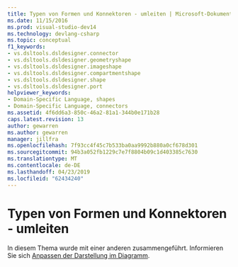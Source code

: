 ```yaml
---
title: Typen von Formen und Konnektoren - umleiten | Microsoft-Dokumentation
ms.date: 11/15/2016
ms.prod: visual-studio-dev14
ms.technology: devlang-csharp
ms.topic: conceptual
f1_keywords:
- vs.dsltools.dsldesigner.connector
- vs.dsltools.dsldesigner.geometryshape
- vs.dsltools.dsldesigner.imageshape
- vs.dsltools.dsldesigner.compartmentshape
- vs.dsltools.dsldesigner.shape
- vs.dsltools.dsldesigner.port
helpviewer_keywords:
- Domain-Specific Language, shapes
- Domain-Specific Language, connectors
ms.assetid: 4f6dd6a3-850c-46a2-81a1-344b0e171b28
caps.latest.revision: 13
author: gewarren
ms.author: gewarren
manager: jillfra
ms.openlocfilehash: 7f93cc4f45c7b533ba0aa9992b880a0cf678d301
ms.sourcegitcommit: 94b3a052fb1229c7e7f8804b09c1d403385c7630
ms.translationtype: MT
ms.contentlocale: de-DE
ms.lasthandoff: 04/23/2019
ms.locfileid: "62434240"
---
```

# <a name="types-of-shapes-and-connectors---redirect"></a>Typen von Formen und Konnektoren - umleiten
In diesem Thema wurde mit einer anderen zusammengeführt. Informieren Sie sich [Anpassen der Darstellung im Diagramm](../modeling/customizing-presentation-on-the-diagram.md).